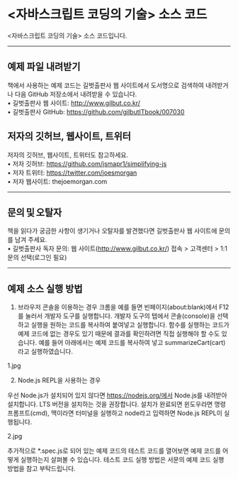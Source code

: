 # <자바스크립트 코딩의 기술> 소스 코드

<자바스크립트 코딩의 기술> 소스 코드입니다.

---

## 예제 파일 내려받기
책에서 사용하는 예제 코드는 길벗출판사 웹 사이트에서 도서명으로 검색하여 내려받거나 다음 GitHub 저장소에서 
내려받을 수 있습니다. </br>
• 길벗출판사 웹 사이트: http://www.gilbut.co.kr/ </br>
• 길벗출판사 GitHub: https://github.com/gilbutITbook/007030 </br>

## 저자의 깃허브, 웹사이트, 트위터
저자의 깃허브, 웹사이트, 트위터도 참고하세요. </br>
• 저자 깃허브: https://github.com/jsmapr1/simplifying-js </br>
• 저자 트위터: https://twitter.com/joesmorgan </br>
• 저자 웹사이트: thejoemorgan.com </br>

---

## 문의 및 오탈자
책을 읽다가 궁금한 사항이 생기거나 오탈자를 발견했다면 길벗출판사 웹 사이트에 문의를 남겨 주세요.</br>
• 길벗출판사 독자 문의: 웹 사이트(http://www.gilbut.co.kr/) 접속 > 고객센터 > 1:1 문의 선택(로그인 필요) </br>
 
---

## 예제 소스 실행 방법
1. 브라우저 콘솔을 이용하는 경우
크롬을 예를 들면 빈페이지(about:blank)에서 F12를 눌러서 개발자 도구를 실행합니다.
개발자 도구의 탭에서 콘솔(console)을 선택하고 실행을 원하는 코드를 복사하여 붙여넣고 실행합니다.
함수를 실행하는 코드가 예제 코드에 없는 경우도 있기 때문에 결과를 확인하려면 직접 실행해야 할 수도 있습니다.
예를 들어 아래에서는 예제 코드를 복사하여 넣고 summarizeCart(cart) 라고 실행하였습니다.

1.jpg

2. Node.js REPL을 사용하는 경우

우선 Node.js가 설치되어 있지 않다면 https://nodejs.org/에서 Node.js를 내려받아 설치합니다. LTS 버전을 설치하는 것을 권장합니다.
설치가 완료되면 윈도우라면 명령 프롬프트(cmd), 맥이라면 터미널을 실행하고 node라고 입력하면 Node.js REPL이 실행됩니다.

2.jpg

추가적으로 *.spec.js로 되어 있는 예제 코드의 테스트 코드를 열어보면 예제 코드를 어떻게 실행하는지 살펴볼 수 있습니다.
테스트 코드 실행 방법은 서문의 예제 코드 실행 방법을 참고 부탁드립니다.
